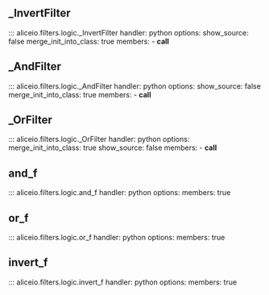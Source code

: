 ## _InvertFilter

::: aliceio.filters.logic._InvertFilter
    handler: python
    options:
      show_source: false
      merge_init_into_class: true
      members:
        - __call__


## _AndFilter

::: aliceio.filters.logic._AndFilter
    handler: python
    options:
      show_source: false
      merge_init_into_class: true
      members:
        - __call__

## _OrFilter

::: aliceio.filters.logic._OrFilter
    handler: python
    options:
      merge_init_into_class: true
      show_source: false
      members:
        - __call__

## and_f

::: aliceio.filters.logic.and_f
    handler: python
    options:
      members: true

## or_f

::: aliceio.filters.logic.or_f
    handler: python
    options:
      members: true

## invert_f

::: aliceio.filters.logic.invert_f
    handler: python
    options:
      members: true
